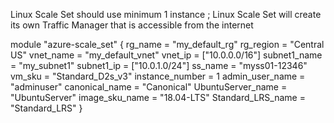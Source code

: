 Linux Scale Set should use minimum 1 instance ; Linux Scale Set will create its own Traffic Manager that is accessible from the internet

module "azure-scale_set" {
rg_name           = "my_default_rg"
rg_region         = "Central US"
vnet_name         = "my_default_vnet"
vnet_ip           = ["10.0.0.0/16"]
subnet1_name      = "my_subnet1"
subnet1_ip        = ["10.0.1.0/24"]
ss_name           = "myss01-12346"
vm_sku            = "Standard_D2s_v3"
instance_number   = 1
admin_user_name   = "adminuser"
canonical_name    = "Canonical"
UbuntuServer_name = "UbuntuServer"
image_sku_name    = "18.04-LTS"
Standard_LRS_name = "Standard_LRS"
}
